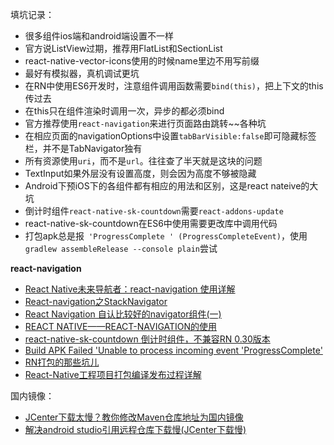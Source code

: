 填坑记录：
* 很多组件ios端和android端设置不一样
* 官方说ListView过期，推荐用FlatList和SectionList
* react-native-vector-icons使用的时候name里边不用写前缀
* 最好有模拟器，真机调试更坑
* 在RN中使用ES6开发时，注意组件调用函数需要`bind(this)`，把上下文的this传过去
* 在this只在组件渲染时调用一次，异步的都必须bind
* 官方推荐使用`react-navigation`来进行页面路由跳转~~各种坑
* 在相应页面的navigationOptions中设置`tabBarVisible:false`即可隐藏标签栏，并不是TabNavigator独有
* 所有资源使用`uri`，而不是`url`。往往查了半天就是这块的问题
* TextInput如果外层没有设置高度，则会因为高度不够被隐藏
* Android下预iOS下的各组件都有相应的用法和区别，这是react nateive的大坑
* 倒计时组件`react-native-sk-countdown`需要`react-addons-update`
* react-native-sk-countdown在ES6中使用需要更改库中调用代码
* 打包apk总是报` 'ProgressComplete ' (ProgressCompleteEvent)`，使用`gradlew assembleRelease --console plain`尝试

**react-navigation**
* [React Native未来导航者：react-navigation 使用详解](http://blog.csdn.net/sinat_17775997/article/details/72597171)
* [React-navigation之StackNavigator](http://blog.csdn.net/lu1024188315/article/details/73550028)
* [React Navigation 自认比较好的navigator组件(一)](http://www.jianshu.com/p/80408a62d690)
* [REACT NATIVE——REACT-NAVIGATION的使用](http://www.cnblogs.com/CrazyWL/p/7283600.html)
* [react-native-sk-countdown 倒计时组件，不兼容RN 0.30版本](http://coding.imooc.com/learn/questiondetail/2063.html)
* [Build APK Failed 'Unable to process incoming event 'ProgressComplete'](https://github.com/facebook/react-native/issues/10515)
* [RN打包的那些坑儿](http://www.itdadao.com/articles/c15a1316667p0.html)
* [React-Native工程项目打包编译发布过程详解](https://www.ctolib.com/topics-104789.html)

国内镜像：
* [JCenter下载太慢？教你修改Maven仓库地址为国内镜像](http://blog.csdn.net/wuqilianga/article/details/54894367)
* [解决android studio引用远程仓库下载慢(JCenter下载慢)](http://blog.csdn.net/linglingchenchen/article/details/62236723)


